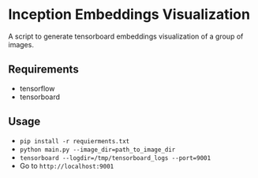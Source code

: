 # Inception Embeddings Visualization

A script to generate tensorboard embeddings visualization of a group of images.

## Requirements

* tensorflow
* tensorboard

## Usage

* `pip install -r requierments.txt`
* `python main.py --image_dir=path_to_image_dir`
* `tensorboard --logdir=/tmp/tensorboard_logs --port=9001`
* Go to `http://localhost:9001`